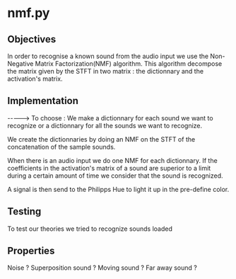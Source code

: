 # nmf.py
## Objectives

In order to recognise a known sound from the audio input we use the Non-Negative Matrix Factorization(NMF) algorithm. This algorithm decompose the matrix given by the STFT in two matrix : the dictionnary and the activation's matrix.

## Implementation
-----> To choose : We make a dictionnary for each sound we want to recognize or a dictionnary for all the sounds we want to recognize.

We create the dictionnaries by doing an NMF on the STFT of the concatenation of the sample sounds.

When there is an audio input we do one NMF for each dictionnary. If the coefficients in the activation's matrix of a sound are superior to a limit during a certain amount of time we consider that the sound is recognized.

A signal is then send to the Philipps Hue to light it up in the pre-define color.

## Testing

To test our theories we tried to recognize sounds loaded



## Properties

Noise ?
Superposition sound ?
Moving sound ?
Far away sound ?
